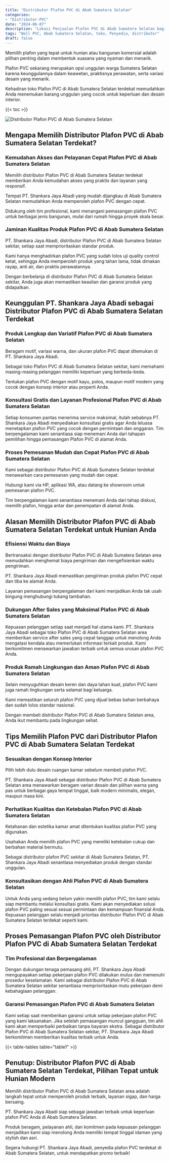 ```yaml
---
title: "Distributor Plafon PVC di Abab Sumatera Selatan"
categories: 
- "Distributor-PVC"
date: "2024-06-07"
description: "Lokasi Penjualan Plafon PVC di Abab Sumatera Selatan bagi rumah, perkantoran, serta gerai. Produk terbaik, pilihan motif, pilihan warna modern, beserta servis penempatan dikerjakan oleh teknisi berpengalaman dan kepastian resmi!|Layanan penjualan Plafon PVC di Abab Sumatera Selatan bagi kebutuhan tempat tinggal, kantor, maupun toko, beserta panel berkualitas dan pemasangan oleh teknisi ahli dan jaminan resmi.|Solusi Plafon PVC di Abab Sumatera Selatan yang terpercaya untuk hunian, office, dan gerai, dengan material unggulan dan penempatan ditangani oleh tim berpengalaman serta kepastian resmi.|Penyediaan Plafon PVC di Abab Sumatera Selatan bagi tempat tinggal, perkantoran, dan toko, dengan panel unggulan dan penempatan oleh tenaga ahli berpengalaman, dilengkapi beserta garansi resmi.}"
tags: "Wall PVC, Abab Sumatera Selatan, toko, Penyedia, distributor"
draft: false
---
```


Memilih plafon yang tepat untuk hunian atau bangunan komersial adalah pilihan penting dalam membentuk suasana yang nyaman dan menarik.

Plafon PVC sekarang merupakan opsi unggulan warga Sumatera Selatan karena keunggulannya dalam keawetan, praktisnya perawatan, serta variasi desain yang menarik.

Kehadiran toko Plafon PVC di Abab Sumatera Selatan terdekat memudahkan Anda menemukan barang unggulan yang cocok untuk keperluan dan desain interior.

{{< toc >}}

![Distributor Plafon PVC di Abab Sumatera Selatan](/images/Distributor-PVC/Distributor-Plafon-PVC-di-Abab-Sumatera-Selatan.png)


## Mengapa Memilih Distributor Plafon PVC di Abab Sumatera Selatan Terdekat?

### Kemudahan Akses dan Pelayanan Cepat Plafon PVC di Abab Sumatera Selatan

Memilih distributor Plafon PVC di Abab Sumatera Selatan terdekat memberikan Anda kemudahan akses yang praktis dan layanan yang responsif.

Tempat PT. Shankara Jaya Abadi yang mudah dijangkau di Abab Sumatera Selatan memudahkan Anda memperoleh plafon PVC dengan cepat.

Didukung oleh tim profesional, kami menangani pemasangan plafon PVC untuk berbagai jenis bangunan, mulai dari rumah hingga proyek skala besar.

### Jaminan Kualitas Produk Plafon PVC di Abab Sumatera Selatan

PT. Shankara Jaya Abadi, distributor Plafon PVC di Abab Sumatera Selatan sekitar, setiap saat memprioritaskan standar produk.

Kami hanya menghadirkan plafon PVC yang sudah lolos uji quality control ketat, sehingga Anda memperoleh produk yang tahan lama, tidak dimakan rayap, anti air, dan praktis perawatannya.

Dengan berbelanja di distributor Plafon PVC di Abab Sumatera Selatan sekitar, Anda juga akan memastikan keaslian dan garansi produk yang didapatkan.

## Keunggulan PT. Shankara Jaya Abadi sebagai Distributor Plafon PVC di Abab Sumatera Selatan Terdekat

### Produk Lengkap dan Variatif Plafon PVC di Abab Sumatera Selatan

Beragam motif, variasi warna, dan ukuran plafon PVC dapat ditemukan di PT. Shankara Jaya Abadi.

Sebagai toko Plafon PVC di Abab Sumatera Selatan sekitar, kami memahami masing-masing pelanggan memiliki keperluan yang berbeda-beda.

Tentukan plafon PVC dengan motif kayu, polos, maupun motif modern yang cocok dengan konsep interior atau properti Anda.

### Konsultasi Gratis dan Layanan Profesional Plafon PVC di Abab Sumatera Selatan

Setiap konsumen pantas menerima service maksimal, itulah sebabnya PT. Shankara Jaya Abadi menyediakan konsultasi gratis agar Anda leluasa menetapkan plafon PVC yang cocok dengan permintaan dan anggaran. Tim berpengalaman kami senantiasa siap menemani Anda dari tahapan pemilihan hingga pemasangan Plafon PVC di alamat Anda.

### Proses Pemesanan Mudah dan Cepat Plafon PVC di Abab Sumatera Selatan

Kami sebagai distributor Plafon PVC di Abab Sumatera Selatan terdekat menawarkan cara pemesanan yang mudah dan cepat.

Hubungi kami via HP, aplikasi WA, atau datang ke showroom untuk pemesanan plafon PVC.

Tim berpengalaman kami senantiasa menemani Anda dari tahap diskusi, memilih plafon, hingga antar dan penempatan di alamat Anda.

## Alasan Memilih Distributor Plafon PVC di Abab Sumatera Selatan Terdekat untuk Hunian Anda

### Efisiensi Waktu dan Biaya

Bertransaksi dengan distributor Plafon PVC di Abab Sumatera Selatan area memudahkan menghemat biaya pengiriman dan mengefisienkan waktu pengiriman.

PT. Shankara Jaya Abadi memastikan pengiriman produk plafon PVC cepat dan tiba ke alamat Anda.

Layanan pemasangan berpengalaman dari kami menjadikan Anda tak usah bingung menghubungi tukang tambahan.

### Dukungan After Sales yang Maksimal Plafon PVC di Abab Sumatera Selatan

Kepuasan pelanggan setiap saat menjadi hal utama kami. PT. Shankara Jaya Abadi sebagai toko Plafon PVC di Abab Sumatera Selatan area memberikan service after sales yang cepat tanggap untuk menolong Anda mengatasi kendala atau memerlukan informasi terkait produk. Kami berkomitmen menawarkan jawaban terbaik untuk semua urusan plafon PVC Anda.

### Produk Ramah Lingkungan dan Aman Plafon PVC di Abab Sumatera Selatan

Selain menyuguhkan desain keren dan daya tahan kuat, plafon PVC kami juga ramah lingkungan serta selamat bagi keluarga.

Kami memastikan seluruh plafon PVC yang dijual bebas bahan berbahaya dan sudah lolos standar nasional.

Dengan membeli distributor Plafon PVC di Abab Sumatera Selatan area, Anda ikut membantu pada lingkungan sehat.

## Tips Memilih Plafon PVC dari Distributor Plafon PVC di Abab Sumatera Selatan Terdekat

### Sesuaikan dengan Konsep Interior

Pilih lebih dulu desain ruangan kamar sebelum membeli plafon PVC.

PT. Shankara Jaya Abadi sebagai distributor Plafon PVC di Abab Sumatera Selatan area menawarkan beragam varian desain dan pilihan warna yang pas untuk berbagai gaya tempat tinggal, baik modern minimalis, elegan, maupun masa kini.

### Perhatikan Kualitas dan Ketebalan Plafon PVC di Abab Sumatera Selatan

Ketahanan dan estetika kamar amat ditentukan kualitas plafon PVC yang digunakan.

Usahakan Anda memilih plafon PVC yang memiliki ketebalan cukup dan berbahan material bermutu.

Sebagai distributor plafon PVC sekitar di Abab Sumatera Selatan, PT. Shankara Jaya Abadi senantiasa menyediakan produk dengan standar unggulan.

### Konsultasikan dengan Ahli Plafon PVC di Abab Sumatera Selatan

Untuk Anda yang sedang belum yakin memilih plafon PVC, tim kami selalu siap membantu melalui konsultasi gratis. Kami akan menyediakan solusi plafon PVC paling sesuai sesuai permintaan dan kemampuan finansial Anda. Kepuasan pelanggan selalu menjadi prioritas distributor Plafon PVC di Abab Sumatera Selatan terdekat seperti kami.

## Proses Pemasangan Plafon PVC oleh Distributor Plafon PVC di Abab Sumatera Selatan Terdekat

### Tim Profesional dan Berpengalaman

Dengan dukungan tenaga pemasang ahli, PT. Shankara Jaya Abadi mengupayakan setiap pekerjaan plafon PVC dilakukan mulus dan memenuhi prosedur keselamatan. Kami sebagai distributor Plafon PVC di Abab Sumatera Selatan sekitar senantiasa memprioritaskan mutu pekerjaan demi kebahagiaan pelanggan.

### Garansi Pemasangan Plafon PVC di Abab Sumatera Selatan

Kami setiap saat memberikan garansi untuk setiap pekerjaan plafon PVC yang kami laksanakan. Jika setelah pemasangan muncul gangguan, tim ahli kami akan memperbaiki perbaikan tanpa bayaran ekstra. Sebagai distributor Plafon PVC di Abab Sumatera Selatan sekitar, PT. Shankara Jaya Abadi berkomitmen memberikan kualitas terbaik untuk Anda.

{{< table-tables table="table1" >}}

## Penutup: Distributor Plafon PVC di Abab Sumatera Selatan Terdekat, Pilihan Tepat untuk Hunian Modern

Memilih distributor Plafon PVC di Abab Sumatera Selatan area adalah langkah tepat untuk memperoleh produk terbaik, layanan sigap, dan harga bersaing.

PT. Shankara Jaya Abadi siap sebagai jawaban terbaik untuk keperluan plafon PVC Anda di Abab Sumatera Selatan.

Produk beragam, pelayanan ahli, dan komitmen pada kepuasan pelanggan menjadikan kami siap menolong Anda memiliki tempat tinggal idaman yang stylish dan asri.

Segera hubungi PT. Shankara Jaya Abadi, penyedia plafon PVC terdekat di Abab Sumatera Selatan, untuk mendapatkan promo terbaik!